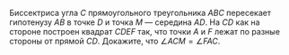 Биссектриса угла  $C$ прямоугольного треугольника $ABC$ пересекает 
гипотенузу $AB$ в точке $D$  и точка $M$ — середина  $AD$. На  $CD$ 
как на стороне построен квадрат  $CDEF$ так, что точки $A$ и  $F$ лежат 
по разные стороны от прямой  $CD$. Докажите, что  $\angle ACM=\angle FAC$.